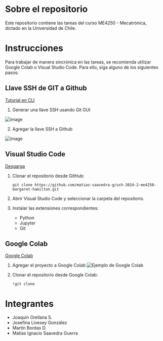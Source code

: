# Sobre el repositorio

Este repositorio contiene las tareas del curso ME4250 - Mecatrónica, dictado en la Universidad de Chile.

# Instrucciones

Para trabajar de manera sincrónica en las tareas, se recomienda utilizar Google Colab o Visual Studio Code. Para ello, siga alguno de los siguientes pasos:

## Llave SSH de GIT a Github

[Tutorial en CLI](https://decodementor.medium.com/connect-git-to-github-using-ssh-68ab338f4523)

1. Generar una llave SSH usando Git GUI

![image](https://github.com/user-attachments/assets/5d338e52-85af-41ae-8681-196fc5520268)

2. Agregar la llave SSH a Github

![image](https://github.com/user-attachments/assets/7faa5f58-6379-418f-9e44-912b10dc780b)

## Visual Studio Code

[Desgarga](https://code.visualstudio.com/)

1. Clonar el repositorio desde GitHub:
   ```
   git clone https://github.com/matias-saavedra-g/uch-2024-2-me4250-margaret-hamilton.git
   ```

2. Abrir Visual Studio Code y seleccionar la carpeta del repositorio.

3. Instalar las extensiones correspondientes:
   - Python
   - Jupyter
   - Git

## Google Colab

[Google Colab](https://colab.research.google.com/)

1. Agregar el proyecto a Google Colab
![Ejemplo de Google Colab](https://github.com/user-attachments/assets/18614dfa-92f2-4ea0-b470-01c7a404cbc6)

1. Clonar el repositorio desde Google Colab:
   ```
   !git clone
   ```

# Integrantes

- Joaquín Orellana S.
- Josefina Livesey González
- Martín Bordas D.
- Matías Ignacio Saavedra Guerra
